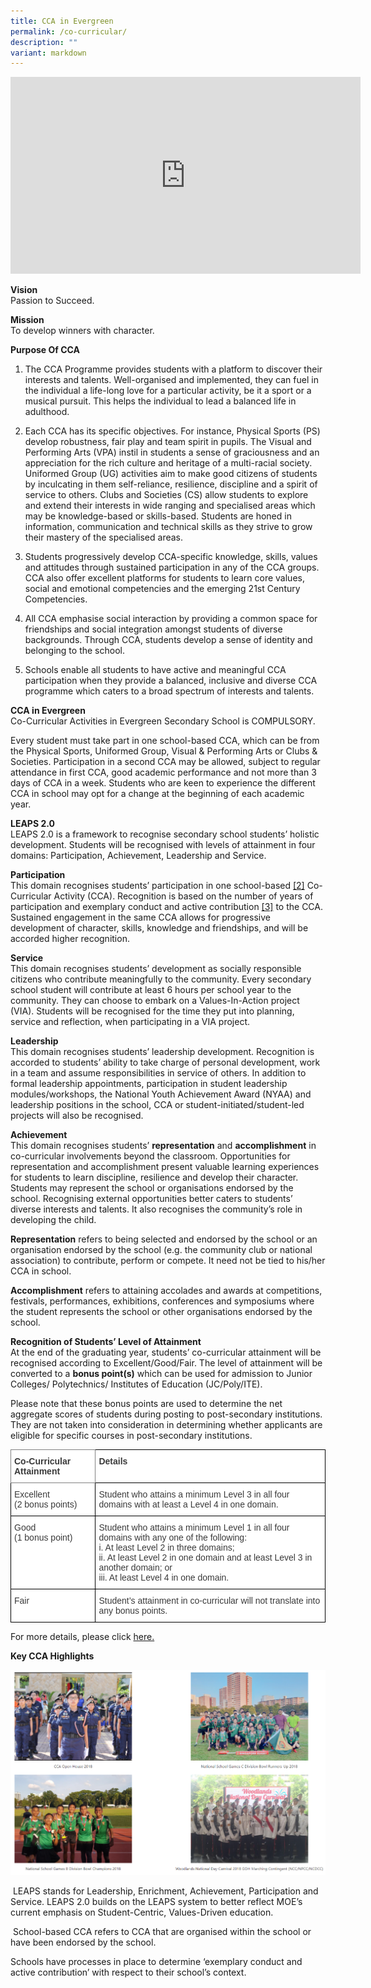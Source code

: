 ```yaml
---
title: CCA in Evergreen
permalink: /co-curricular/
description: ""
variant: markdown
---
```

<iframe allowfullscreen="" allow="accelerometer; autoplay; clipboard-write; encrypted-media; gyroscope; picture-in-picture; web-share" frameborder="0" title="YouTube video player" src="https://www.youtube.com/embed/vEVBv5IY5OU" height="315" width="560"></iframe>

**Vision**  
Passion to Succeed.

**Mission**  
To develop winners with character.

**Purpose Of CCA**

1.  The CCA Programme provides students with a platform to discover their interests and talents. Well-organised and implemented, they can fuel in the individual a life-long love for a particular activity, be it a sport or a musical pursuit. This helps the individual to lead a balanced life in adulthood.

2.  Each CCA has its specific objectives. For instance, Physical Sports (PS) develop robustness, fair play and team spirit in pupils. The Visual and Performing Arts (VPA) instil in students a sense of graciousness and an appreciation for the rich culture and heritage of a multi-racial society. Uniformed Group (UG) activities aim to make good citizens of students by inculcating in them self-reliance, resilience, discipline and a spirit of service to others. Clubs and Societies (CS) allow students to explore and extend their interests in wide ranging and specialised areas which may be knowledge-based or skills-based. Students are honed in information, communication and technical skills as they strive to grow their mastery of the specialised areas.

3.  Students progressively develop CCA-specific knowledge, skills, values and attitudes through sustained participation in any of the CCA groups. CCA also offer excellent platforms for students to learn core values, social and emotional competencies and the emerging 21st Century Competencies.

4.  All CCA emphasise social interaction by providing a common space for friendships and social integration amongst students of diverse backgrounds. Through CCA, students develop a sense of identity and belonging to the school.

5.  Schools enable all students to have active and meaningful CCA participation when they provide a balanced, inclusive and diverse CCA programme which caters to a broad spectrum of interests and talents.

**CCA in Evergreen**  
Co-Curricular Activities in Evergreen Secondary School is COMPULSORY.

Every student must take part in one school-based CCA, which can be from the Physical Sports, Uniformed Group, Visual &amp; Performing Arts or Clubs &amp; Societies. Participation in a second CCA may be allowed, subject to regular attendance in first CCA, good academic performance and not more than 3 days of CCA in a week. Students who are keen to experience the different CCA in school may opt for a change at the beginning of each academic year.

**LEAPS 2.0**  
LEAPS 2.0 is a framework to recognise secondary school students’ holistic development. Students will be recognised with levels of attainment in four domains: Participation, Achievement, Leadership and Service.

**Participation**  
This domain recognises students’ participation in one school-based&nbsp;[\[2\]](https://evergreensec.moe.edu.sg/departments/co-curricular-activities/#_ftn2)&nbsp;Co-Curricular Activity (CCA). Recognition is based on the number of years of participation and exemplary conduct and active contribution&nbsp;[\[3\]](https://evergreensec.moe.edu.sg/departments/co-curricular-activities/#_ftn3)&nbsp;to the CCA. Sustained engagement in the same CCA allows for progressive development of character, skills, knowledge and friendships, and will be accorded higher recognition.

**Service**  
This domain recognises students’ development as socially responsible citizens who contribute meaningfully to the community. Every secondary school student will contribute at least 6 hours per school year to the community. They can choose to embark on a Values-In-Action project (VIA). Students will be recognised for the time they put into planning, service and reflection, when participating in a VIA project.

**Leadership**  
This domain recognises students’ leadership development. Recognition is accorded to students’ ability to take charge of personal development, work in a team and assume responsibilities in service of others. In addition to formal leadership appointments, participation in student leadership modules/workshops, the National Youth Achievement Award (NYAA) and leadership positions in the school, CCA or student-initiated/student-led projects will also be recognised.

**Achievement**  
This domain recognises students’&nbsp;**representation**&nbsp;and&nbsp;**accomplishment**&nbsp;in co-curricular involvements beyond the classroom. Opportunities for representation and accomplishment present valuable learning experiences for students to learn discipline, resilience and develop their character. Students may represent the school or organisations endorsed by the school. Recognising external opportunities better caters to students’ diverse interests and talents. It also recognises the community’s role in developing the child.

**Representation**&nbsp;refers to being selected and endorsed by the school or an organisation endorsed by the school (e.g. the community club or national association) to contribute, perform or compete. It need not be tied to his/her CCA in school.

**Accomplishment**&nbsp;refers to attaining accolades and awards at competitions, festivals, performances, exhibitions, conferences and symposiums where the student represents the school or other organisations endorsed by the school.

**Recognition of Students’ Level of Attainment**  
At the end of the graduating year, students’ co-curricular attainment will be recognised according to Excellent/Good/Fair. The level of attainment will be converted to a&nbsp;**bonus point(s)**&nbsp;which can be used for admission to Junior Colleges/ Polytechnics/ Institutes of Education (JC/Poly/ITE).

Please note that these bonus points are used to determine the net aggregate scores of students during posting to post-secondary institutions. They are not taken into consideration in determining whether applicants are eligible for specific courses in post-secondary institutions.

<style type="text/css">
.tg  {border-collapse:collapse;border-spacing:0;}
.tg td{border-color:black;border-style:solid;border-width:1px;font-family:Arial, sans-serif;font-size:14px;
  overflow:hidden;padding:10px 5px;word-break:normal;}
.tg th{border-color:black;border-style:solid;border-width:1px;font-family:Arial, sans-serif;font-size:14px;
  font-weight:normal;overflow:hidden;padding:10px 5px;word-break:normal;}
.tg .tg-efrg{background-color:#FFF;border-color:inherit;color:#3A3A3A;font-weight:bold;text-align:left;vertical-align:top}
.tg .tg-dox4{background-color:#FFF;color:#3A3A3A;text-align:left;vertical-align:top}
.tg .tg-c1uv{background-color:#FFF;color:#3A3A3A;font-weight:bold;text-align:left;vertical-align:top}
</style>
<table class="tg">
<thead>
  <tr>
    <th class="tg-efrg"><span style="font-weight:bold;font-style:inherit">Co-Curricular Attainment</span></th>
    <th class="tg-c1uv"><span style="font-weight:bold;font-style:inherit">Details</span></th>
  </tr>
</thead>
<tbody>
  <tr>
    <td class="tg-dox4"><span style="font-weight:inherit;font-style:inherit">Excellent</span><br><span style="font-weight:inherit;font-style:inherit">(2 bonus points)</span></td>
    <td class="tg-dox4"><span style="font-weight:inherit;font-style:inherit">Student who attains a minimum Level 3 in all four domains with at least a Level 4 in one domain.</span></td>
  </tr>
  <tr>
    <td class="tg-dox4"><span style="font-weight:inherit;font-style:inherit">Good</span><br><span style="font-weight:inherit;font-style:inherit">(1 bonus point)</span></td>
    <td class="tg-dox4"><span style="font-weight:inherit;font-style:inherit">Student who attains a minimum Level 1 in all four domains with any one of the following:</span><br><span style="font-weight:inherit;font-style:inherit">i.          At least Level 2 in three domains;</span><br><span style="font-weight:inherit;font-style:inherit">ii.          At least Level 2 in one domain and at least Level 3 in another domain; or</span><br><span style="font-weight:inherit;font-style:inherit">iii.          At least Level 4 in one domain.</span></td>
  </tr>
  <tr>
    <td class="tg-dox4"><span style="font-weight:inherit;font-style:inherit">Fair</span></td>
    <td class="tg-dox4"><span style="font-weight:inherit;font-style:inherit">Student’s attainment in co-curricular will not translate into any bonus points.</span></td>
  </tr>
</tbody>
</table>

For more details, please click [here.](https://www.moe.gov.sg/-/media/files/programmes/leaps-2-framework.pdf) 


**Key CCA Highlights**

![](/images/Our%20Curriculum/Departments/Co%20Curricular%20Activities/C1.png)

&nbsp;LEAPS stands for Leadership, Enrichment, Achievement, Participation and Service. LEAPS 2.0 builds on the LEAPS system to better reflect MOE’s current emphasis on Student-Centric, Values-Driven education.  
 
&nbsp;School-based CCA refers to CCA that are organised within the school or have been endorsed by the school.  
 
Schools have processes in place to determine ‘exemplary conduct and active contribution’ with respect to their school’s context.